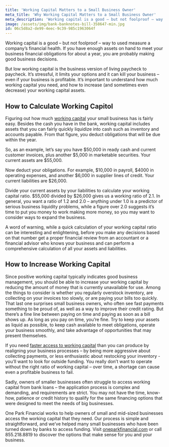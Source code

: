 ```yaml
---
title: 'Working Capital Matters to a Small Business Owner'
meta_title: 'Why Working Capital Matters to a Small Business Owner'
meta_description: 'Working capital is a good – but not foolproof – way to used measure a company’s financial health. Since positive working capital typically indicates good business management, you should be able to increase your working capital by reducing the amount of money that is currently unavailable for use.'
image: /assets/img/bank-banknotes-bill-358647-min.jpg
id: 06c5d8a2-de99-4eec-9c39-985c1963064f
---
```

Working capital is a good – but not foolproof – way to used measure a company’s financial health. If you have enough assets on hand to meet your business financial obligations for about a year, you are probably making good business decisions. 

But low working capital is the business version of living paycheck to paycheck. It’s stressful, it limits your options and it can kill your business – even if your business is profitable. It’s important to understand how much working capital you need, and how to increase (and sometimes even decrease) your working capital assets. 

## How to Calculate Working Capitol

Figuring out how much [working capital](https://www.oneparkfinancial.com/) your small business has is fairly easy. Besides the cash you have in the bank, working capital includes assets that you can fairly quickly liquidize into cash such as inventory and accounts payable. From that figure, you deduct obligations that will be due within the year.

So, as an example, let’s say you have $50,000 in ready cash and current customer invoices, plus another $5,000 in marketable securities. Your current assets are $55,000. 

Now deduct your obligations. For example, $10,000 in payroll, $4000 in operating expenses, and another $6,000 in supplier lines of credit. Your current liabilities are $26,000. 

Divide your current assets by your liabilities to calculate your working capital ratio. $55,000 divided by $26,000 gives us a working ratio of 2.1. In general, you want a ratio of 1.2 and 2.0 – anything under 1.0 is a predictor of serious business liquidity problems, while a figure over 2.0 suggests it’s time to put you money to work making more money, so you may want to consider ways to expand the business.  

A word of warning, while a quick calculation of your working capital ratio can be interesting and enlightening, before you make any decisions based on that number get a proper financial review from an accountant or a financial advisor who knows your business and can perform a comprehensive calculation of all your assets and liabilities.

## How to Increase Working Capital

Since positive working capital typically indicates good business management, you should be able to increase your working capital by reducing the amount of money that is currently unavailable for use. Among the things to consider is whether you regularly overstock inventory, are collecting on your invoices too slowly, or are paying your bills too quickly. That last one surprises small business owners, who often see fast payments something to be proud of, as well as a way to improve their credit rating. But there’s a fine line between paying on time and paying as soon as a bill shows up. As long as you pay on time, you’re fine. Try to keep your assets as liquid as possible, to keep cash available to meet obligations, operate your business smoothly, and take advantage of opportunities that may present themselves.

If you need [faster access to working capital]( https://www.oneparkfinancial.com/how-it-works) than you can produce by realigning your business processes – by being more aggressive about collecting payments, or less enthusiastic about restocking your inventory - you’ll want to look for outside funding. You really don’t want to operate without the right ratio of working capital – over time, a shortage can cause even a profitable business to fail. 

Sadly, owners of smaller businesses often struggle to access working capital from bank loans – the application process is complex and demanding, and requirements are strict. You may not have the time, know-how, patience or credit history to qualify for the same financing options that were designed to meet the needs of big businesses. 

One Park Financial works to help owners of small and mid-sized businesses access the working capital that they need. Our process is simple and straightforward, and we’ve helped many small businesses who have been turned down by banks to access funding. Visit [oneparkfinancial.com]( https://www.oneparkfinancial.com/) or call 855.218.8819 to discover the options that make sense for you and your business.
